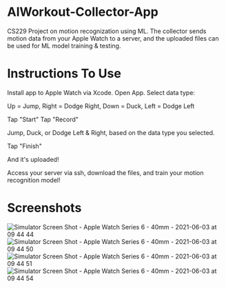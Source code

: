 # AIWorkout-Collector-App
CS229 Project on motion recognization using ML.
The collector sends motion data from your Apple Watch to a server, and the uploaded files can be used for ML model training & testing.

# Instructions To Use

Install app to Apple Watch via Xcode.
Open App.
Select data type: 

Up = Jump, 
Right = Dodge Right,
Down = Duck,
Left = Dodge Left

Tap "Start"
Tap "Record"

Jump, Duck, or Dodge Left & Right, based on the data type you selected.

Tap "Finish"

And it's uploaded!

Access your server via ssh, download the files, and train your motion recognition model!

# Screenshots
![Simulator Screen Shot - Apple Watch Series 6 - 40mm - 2021-06-03 at 09 44 44](https://user-images.githubusercontent.com/65321521/120681727-87d14a00-c450-11eb-9c60-3b894b1d6932.png)
![Simulator Screen Shot - Apple Watch Series 6 - 40mm - 2021-06-03 at 09 44 50](https://user-images.githubusercontent.com/65321521/120681730-8869e080-c450-11eb-8461-b091ca6e784c.png)
![Simulator Screen Shot - Apple Watch Series 6 - 40mm - 2021-06-03 at 09 44 51](https://user-images.githubusercontent.com/65321521/120681732-89027700-c450-11eb-95b0-3fe38e296993.png)
![Simulator Screen Shot - Apple Watch Series 6 - 40mm - 2021-06-03 at 09 44 54](https://user-images.githubusercontent.com/65321521/120681733-89027700-c450-11eb-894f-832a90e7ed63.png)
